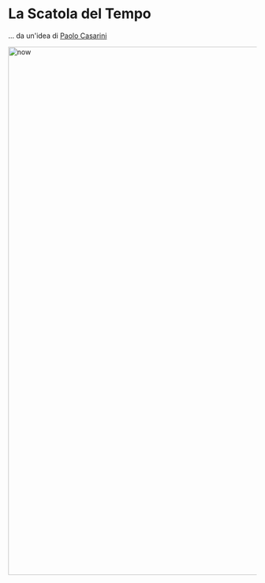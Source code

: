# La Scatola del Tempo

... da un'idea di [Paolo Casarini](https://www.instagram.com/p/DLSFOZPN3Za/)

<img width="1070" alt="now" src="https://github.com/user-attachments/assets/019ca433-03de-4453-9e8d-415f05cf2f2d" />
